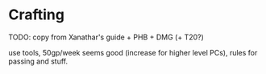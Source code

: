 # Crafting

TODO: copy from Xanathar's guide + PHB + DMG (+ T20?)

use tools, 50gp/week seems good (increase for higher level PCs), rules for passing and stuff.